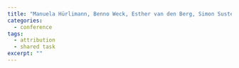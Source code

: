 ```yaml
---
title: "Manuela Hürlimann, Benno Weck, Esther van den Berg, Simon Suster and <strong>Malvina Nissim</strong>. GLAD: Groningen Lightweight Authorship Detection. <em>In CLEF 2015 Working Notes</em>, LNCS, Springer. 2015."
categories: 
  - conference
tags:
  - attribution
  - shared task
excerpt: ""
---
```




